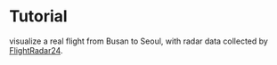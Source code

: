 
# Tutorial
visualize a real flight from Busan to Seoul, with radar data collected by [FlightRadar24](https://cesium.com/blog/2020/08/13/flightradar24/).

